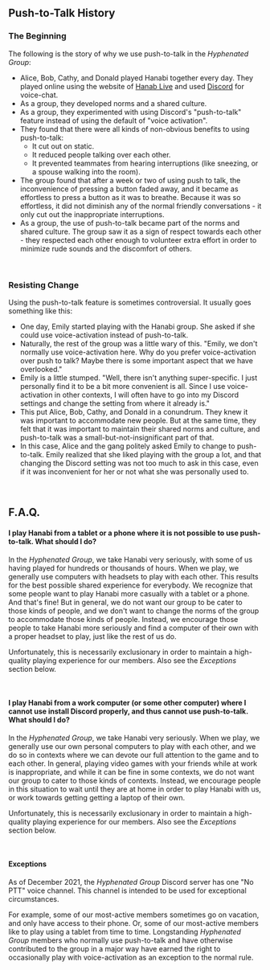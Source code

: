 ## Push-to-Talk History

### The Beginning

The following is the story of why we use push-to-talk in the *Hyphenated Group*:

- Alice, Bob, Cathy, and Donald played Hanabi together every day. They played online using the website of [Hanab Live](https://hanab.live) and used [Discord](https://discord.com/) for voice-chat.
- As a group, they developed norms and a shared culture.
- As a group, they experimented with using Discord's "push-to-talk" feature instead of using the default of "voice activation".
- They found that there were all kinds of non-obvious benefits to using push-to-talk:
  - It cut out on static.
  - It reduced people talking over each other.
  - It prevented teammates from hearing interruptions (like sneezing, or a spouse walking into the room).
- The group found that after a week or two of using push to talk, the inconvenience of pressing a button faded away, and it became as effortless to press a button as it was to breathe. Because it was so effortless, it did not diminish any of the normal friendly conversations - it only cut out the inappropriate interruptions.
- As a group, the use of push-to-talk became part of the norms and shared culture. The group saw it as a sign of respect towards each other - they respected each other enough to volunteer extra effort in order to minimize rude sounds and the discomfort of others.

<br />

### Resisting Change

Using the push-to-talk feature is sometimes controversial. It usually goes something like this:

- One day, Emily started playing with the Hanabi group. She asked if she could use voice-activation instead of push-to-talk.
- Naturally, the rest of the group was a little wary of this. "Emily, we don't normally use voice-activation here. Why do you prefer voice-activation over push to talk? Maybe there is some important aspect that we have overlooked."
- Emily is a little stumped. "Well, there isn't anything super-specific. I just personally find it to be a bit more convenient is all. Since I use voice-activation in other contexts, I will often have to go into my Discord settings and change the setting from where it already is."
- This put Alice, Bob, Cathy, and Donald in a conundrum. They knew it was important to accommodate new people. But at the same time, they felt that it was important to maintain their shared norms and culture, and push-to-talk was a small-but-not-insignificant part of that.
- In this case, Alice and the gang politely asked Emily to change to push-to-talk. Emily realized that she liked playing with the group a lot, and that changing the Discord setting was not too much to ask in this case, even if it was inconvenient for her or not what she was personally used to.

<br />

## F.A.Q.

#### I play Hanabi from a tablet or a phone where it is not possible to use push-to-talk. What should I do?

In the *Hyphenated Group*, we take Hanabi very seriously, with some of us having played for hundreds or thousands of hours. When we play, we generally use computers with headsets to play with each other. This results for the best possible shared experience for everybody. We recognize that some people want to play Hanabi more casually with a tablet or a phone. And that's fine! But in general, we do not want our group to be cater to those kinds of people, and we don't want to change the norms of the group to accommodate those kinds of people. Instead, we encourage those people to take Hanabi more seriously and find a computer of their own with a proper headset to play, just like the rest of us do.

Unfortunately, this is necessarily exclusionary in order to maintain a high-quality playing experience for our members. Also see the *Exceptions* section below.

<br />

#### I play Hanabi from a work computer (or some other computer) where I cannot use install Discord properly, and thus cannot use push-to-talk. What should I do?

In the *Hyphenated Group*, we take Hanabi very seriously. When we play, we generally use our own personal computers to play with each other, and we do so in contexts where we can devote our full attention to the game and to each other. In general, playing video games with your friends while at work is inappropriate, and while it can be fine in some contexts, we do not want our group to cater to those kinds of contexts. Instead, we encourage people in this situation to wait until they are at home in order to play Hanabi with us, or work towards getting getting a laptop of their own.

Unfortunately, this is necessarily exclusionary in order to maintain a high-quality playing experience for our members. Also see the *Exceptions* section below.

<br />

#### Exceptions

As of December 2021, the *Hyphenated Group* Discord server has one "No PTT" voice channel. This channel is intended to be used for exceptional circumstances.

For example, some of our most-active members sometimes go on vacation, and only have access to their phone. Or, some of our most-active members like to play using a tablet from time to time. Longstanding *Hyphenated Group* members who normally use push-to-talk and have otherwise contributed to the group in a major way have earned the right to occasionally play with voice-activation as an exception to the normal rule.
